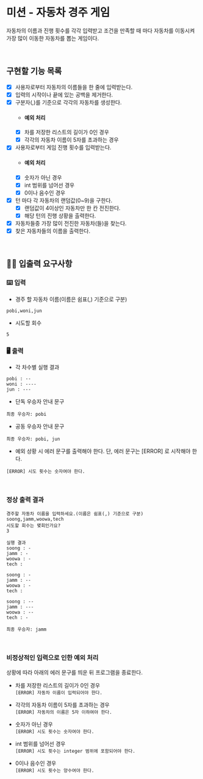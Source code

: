 # 미션 - 자동차 경주 게임
자동차의 이름과 진행 횟수를 각각 입력받고 조건을 만족할 때 마다 자동차를 이동시켜 가장 많이 이동한 자동차를 뽑는 게임이다.  

<br>

## 구현할 기능 목록
- [x] 사용자로부터 자동차의 이름들을 한 줄에 입력받는다.
- [x] 입력의 시작이나 끝에 있는 공백을 제거한다.
- [x] 구분자(,)를 기준으로 각각의 자동차를 생성한다.
    - #### 예외 처리
    - [x] 차를 저장한 리스트의 길이가 0인 경우
    - [x] 각각의 자동차 이름이 5자를 초과하는 경우
    
- [x] 사용자로부터 게임 진행 횟수를 입력받는다.
    - #### 예외 처리
    - [x] 숫자가 아닌 경우
    - [x] int 범위를 넘어선 경우
    - [x] 0이나 음수인 경우
    
- [x] 턴 마다 각 자동차의 랜덤값(0~9)을 구한다.
    - [x] 랜덤값이 4이상인 자동차만 한 칸 전진한다.
    - [x] 해당 턴의 진행 상황을 출력한다.
    
- [x] 자동차들중 가장 많이 전진한 자동차(들)을 찾는다. 
- [x] 찾은 자동차들의 이름을 출력한다.  

<br>

## ✍🏻 입출력 요구사항
### ⌨️ 입력
- 경주 할 자동차 이름(이름은 쉼표(,) 기준으로 구분)
```
pobi,woni,jun
```
- 시도할 회수
```
5
```

### 🖥 출력
- 각 차수별 실행 결과
```
pobi : --
woni : ----
jun : ---
```
- 단독 우승자 안내 문구
```
최종 우승자: pobi
```
- 공동 우승자 안내 문구
```
최종 우승자: pobi, jun
```
- 예외 상황 시 에러 문구를 출력해야 한다. 단, 에러 문구는 [ERROR] 로 시작해야 한다.
```
[ERROR] 시도 횟수는 숫자여야 한다.
```

<br>

### 정상 출력 결과
```
경주할 자동차 이름을 입력하세요.(이름은 쉼표(,) 기준으로 구분)
soong,jamm,woowa,tech
시도할 회수는 몇회인가요?
3

실행 결과
soong : -
jamm : -
woowa : -
tech : 

soong : -
jamm : --
woowa : -
tech : 

soong : --
jamm : ---
woowa : --
tech : -

최종 우승자: jamm 
```

<br>

### 비정상적인 입력으로 인한 예외 처리
상황에 따라 아래의 에러 문구를 띄운 뒤 프로그램을 종료한다.

- 차를 저장한 리스트의 길이가 0인 경우  
`[ERROR] 자동차 이름이 입력되어야 한다.`

- 각각의 자동차 이름이 5자를 초과하는 경우  
`[ERROR] 자동차의 이름은 5자 이하여야 한다.`

- 숫자가 아닌 경우  
`[ERROR] 시도 횟수는 숫자여야 한다.`

- int 범위를 넘어선 경우  
`[ERROR] 시도 횟수는 integer 범위에 포함되어야 한다.`

- 0이나 음수인 경우  
`[ERROR] 시도 횟수는 양수여야 한다.`


